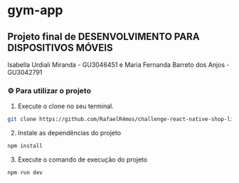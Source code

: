 # gym-app

## Projeto final de DESENVOLVIMENTO PARA DISPOSITIVOS MÓVEIS

Isabella Urdiali Miranda - GU3046451 e
Maria Fernanda Barreto dos Anjos - GU3042791

### ⚙ Para utilizar o projeto

1. Execute o clone no seu terminal.

```bash
git clone https://github.com/RafaelR4mos/challenge-react-native-shop-list.git 
```

2. Instale as dependências do projeto 

```bash
npm install
```

3. Execute o comando de execução do projeto

```bash
npm run dev
```
